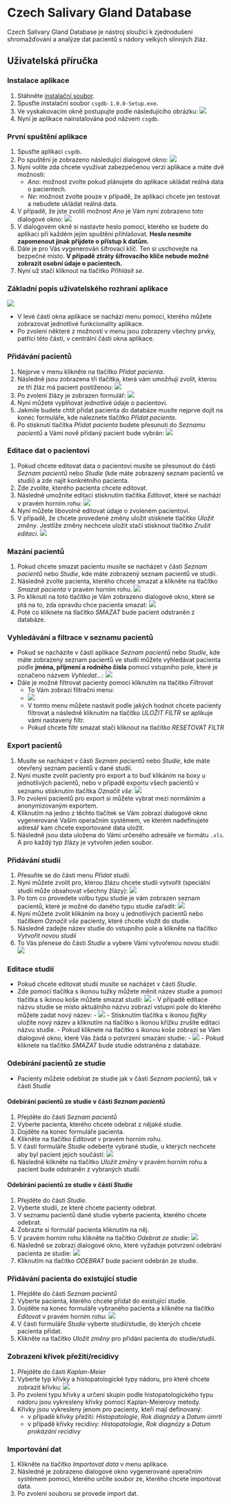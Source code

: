 # Czech Salivary Gland Database

Czech Salivary Gland Database je nástroj sloužící k zjednodušení shromažďování a analýze dat pacientů s nádory velkých slinných žláz.

## Uživatelská příručka

### Instalace aplikace

1. Stáhněte [instalační soubor](https://github.com/vjelinekk/CzechSalivaryGlandDB_v2/releases/download/v1.0.0/csgdb-1.0.0-Setup.exe).
2. Spusťte instalační soubor `csgdb-1.0.0-Setup.exe`.
3. Ve vyskakovacím okně postupujte podle následujícího obrázku:
   ![](/readme_images/instalace.jpg)
4. Nyní je aplikace nainstalována pod názvem `csgdb`.

### První spuštění aplikace

1. Spusťte aplikaci `csgdb`.
2. Po spuštění je zobrazeno následující dialogové okno:
   ![](/readme_images/volba_zabezpeceni.png)
3. Nyní volíte zda chcete využívat zabezpečenou verzi aplikace a máte dvě možnosti:
    - _Ano_: možnost zvolte pokud plánujete do aplikace ukládat reálná data o pacientech.
    - _Ne_: možnost zvolte pouze v případě, že aplikaci chcete jen testovat a nebudete ukládat reálná data.
4. V případě, že jste zvolili možnost _Ano_ je Vám nyní zobrazeno toto dialogové okno:
   ![](/readme_images/login_form_phase_2.png)
5. V dialogovém okně si nastavte heslo pomocí, kterého se budete do aplikaci při každém jejím spuštění přihlašovat. **Heslo nesmíte zapomenout jinak přijdete o přístup k datům.**
6. Dále je pro Vás vygenerován šifrovací klíč. Ten si uschovejte na bezpečné místo. **V případě ztráty šifrovacího klíče nebude možné zobrazit osobní údaje o pacientech.**
7. Nyní už stačí kliknout na tlačítko _Přihlásit se_.

### Základní popis uživatelského rozhraní aplikace

![](/readme_images/layout.png)

-   V levé části okna aplikace se nachází menu pomocí, kterého můžete zobrazovat jednotlivé funkcionality aplikace.
-   Po zvolení některé z možností v menu jsou zobrazeny všechny prvky, patřící této části, v centrální části okna aplikace.

### Přidávání pacientů

1. Nejprve v menu klikněte na tlačítko _Přidat pacienta_.
2. Následně jsou zobrazena tři tlačítka, která vám umožňují zvolit, kterou ze tří žláz má pacient postiženou:
   ![](/readme_images/tvorba_pacienta_1.png)
3. Po zvolení žlázy je zobrazen formulář:
   ![](/readme_images/form_1.png)
4. Nyní můžete vyplňovat jednotlivé údaje o pacientovi.
5. Jakmile budete chtít přidat pacienta do databáze musíte nejprve dojít na konec formuláře, kde naleznete tlačítko _Přidat pacienta_.
6. Po stisknutí tlačítka _Přidat pacienta_ budete přesunuti do _Seznamu pacientů_ a Vámi nově přidaný pacient bude vybrán:
   ![](/readme_images/tvorba_pacienta_2.png)

### Editace dat o pacientovi

1. Pokud chcete editovat data o pacientovi musíte se přesunout do části _Seznam pacientů_ nebo _Studie_ (kde máte zobrazený seznam pacientů ve studii) a zde najít konkrétního pacienta.
2. Zde zvolíte, kterého pacienta chcete editovat.
3. Následně umožníte editaci stisknutím tlačítka _Editovat_, které se nachází v pravém horním rohu:
![](/readme_images/editace_pacienta.png)
4. Nyní můžete libovolně editovat údaje o zvoleném pacientovi.
5. V případě, že chcete provedené změny uložit stisknete tlačítko _Uložit změny_. Jestliže změny nechcete uložit stačí stisknout tlačítko _Zrušit editaci_.
![](/readme_images/pacient_edit.png)

### Mazání pacientů

1. Pokud chcete smazat pacientu musíte se nacházet v části _Seznam pacientů_ nebo _Studie_, kde máte zobrazený seznam pacientů ve studii.
2. Následně zvolte pacienta, kterého chcete smazat a klikněte na tlačítko _Smazat pacienta_ v pravém horním rohu.
   ![](/readme_images/editace_pacienta.png)
3. Po kliknutí na toto tlačítko je Vám zobrazeno dialogové okno, které se ptá na to, zda opravdu chce pacienta smazat:
   ![](/readme_images/potvrzeni_mazani_pacienta.png)
4. Poté co kliknete na tlačítko _SMAZAT_ bude pacient odstraněn z databáze.

### Vyhledávání a filtrace v seznamu pacientů

-   Pokud se nacházíte v části aplikace _Seznam pacientů_ nebo _Studie_, kde máte zobrazený seznam pacientů ve studii můžete vyhledávat pacienta podle **jména, příjmení a rodného čísla** pomocí vstupního pole, které je označeno názvem _Vyhledat..._:
    ![](/readme_images/seznam_detail.png)
-   Dále je možné filtrovat pacienty pomocí kliknutím na tlačítko _Filtrovat_
    -   To Vám zobrazí filtrační menu:
    -   ![](/readme_images/filtracni_menu.png)
    -   V tomto menu můžete nastavit podle jakých hodnot chcete pacienty filtrovat a následně kliknutím na tlačítko _ULOŽIT FILTR_ se aplikuje vámi nastavený filtr.
    -   Pokud chcete filtr smazat stačí kliknout na tlačítko _RESETOVAT FILTR_

### Export pacientů

1. Musíte se nacházet v části _Seznam pacientů_ nebo _Studie_, kde máte otevřený seznam pacientů v dané studii.
2. Nyní musíte zvolit pacienty pro export a to buď klikáním na boxy u jednotlivých pacientů, nebo v případě exportu všech pacientů v seznamu stisknutím tlačítka _Označit vše_:
   ![](/readme_images/seznam_detail.png)
3. Po zvolení pacientů pro export si můžete vybrat mezi normálním a anonymizovaným exportem.
4. Kliknutím na jedno z těchto tlačítek se Vám zobrazí dialogové okno vygenerované Vaším operačním systémem, ve kterém nadefinujete adresář kam chcete exportované data uložit.
5. Následně jsou data uložena do Vámi určeného adresáře ve formátu `.xls`. A pro každý typ žlázy je vytvořen jeden soubor.

### Přidávání studií

1. Přesuňte se do části menu _Přidat studii_.
2. Nyní můžete zvolit pro, kterou žlázu chcete studii vytvořit (speciální studii může obsahovat všechny žlázy):
   ![](/readme_images/volba_studie.png)
3. Po tom co provedete volbu typu studie je vám zobrazen seznam pacientů, které je možné do daného typu studie zařadit:
   ![](/readme_images/tvorba_studie.png)
4. Nyní můžete zvolit klikáním na boxy u jednotlivých pacientů nebo tlačítkem _Označit vše_ pacienty, které chcete vložit do studie.
5. Následně zadejte název studie do vstupního pole a klikněte na tlačítko _Vytvořit novou studii_
6. To Vás přenese do části _Studie_ a vybere Vámi vytvořenou novou studii:
   ![](/readme_images/nova_studie.png)

### Editace studií

-   Pokud chcete editovat studii musíte se nacházet v části _Studie_.
-   Zde pomocí tlačítka s ikonou tužky můžete měnit název studie a pomocí tlačítka s ikonou koše můžete smazat studii:
    ![](/readme_images/studie_edit.png) - V případě editace názvu studie se místo aktuálního názvu zobrazí vstupní pole do kterého můžete zadat nový název: - ![](/readme_images/editace_studie_2.png) - Stisknutím tlačítka s ikonou _fajfky_ uložíte nový název a kliknutím na tlačítko s ikonou křížku zrušíte editaci názvu studie. - Pokud kliknete na tlačítko s ikonou koše zobrazí se Vám dialogové okno, které Vás žádá o potvrzení smazání studie: - ![](/readme_images/mazani_studie.png) - Pokud kliknete na tlačítko _SMAZAT_ bude studie odstraněna z databáze.

### Odebírání pacientů ze studie

-   Pacienty můžete odebírat ze studie jak v části _Seznam pacientů_, tak v části _Studie_

#### Odebírání pacientů ze studie v části _Seznam pacientů_

1. Přejděte do části _Seznam pacientů_
2. Vyberte pacienta, kterého chcete odebrat z nějaké studie.
3. Dojděte na konec formuláře pacienta.
4. Klikněte na tlačítko _Editovat_ v pravém horním rohu.
5. V části formuláře _Studie_ odeberte vybrané studie, u kterých nechcete aby byl pacient jejich součástí:
   ![](/readme_images/sezna_odebrani_ze_studie.png)
6. Následně klikněte na tlačítko _Uložit změny_ v pravém horním rohu a pacient bude odstraněn z vybraných studií.

#### Odebírání pacientů ze studie v částí _Studie_

1. Přejděte do části _Studie_.
2. Vyberte studii, ze které chcete pacienty odebrat.
3. V seznamu pacientů dané studie vyberte pacienta, kterého chcete odebrat.
4. Zobrazte si formulář pacienta kliknutím na něj.
5. V pravém horním rohu klikněte na tlačítko _Odebrat ze studie_:
   ![](/readme_images/studie_odebrani_pacienta.png)
6. Následně se zobrazí dialogové okno, které vyžaduje potvrzení odebrání pacienta ze studie:
   ![](/readme_images/odebrat_ze_studie.png)
7. Kliknutím na tlačítko _ODEBRAT_ bude pacient odebrán ze studie.

### Přidávání pacienta do existující studie

1. Přejděte do části _Seznam pacientů_
2. Vyberte pacienta, kterého chcete přidat do existující studie.
3. Dojděte na konec formuláře vybraného pacienta a klikněte na tlačítko _Editovat_ v pravém horním rohu:
   ![](/readme_images/pridani_do_ex_studie.png)
4. V části formuláře _Studie_ vyberte studii/studie, do kterých chcete pacienta přidat.
5. Klikněte na tlačítko _Uložit změny_ pro přidání pacienta do studie/studií.

### Zobrazení křivek přežití/recidivy

1. Přejděte do části _Kaplan-Meier_
2. Vyberte typ křivky a histopatologické typy nádoru, pro které chcete zobrazit křivku:
   ![](/readme_images/kaplan-meier.png)
3. Po zvolení typu křivky a určení skupin podle histopatologického typu nádoru jsou vykresleny křivky pomocí Kaplan-Meierovy metody.
4. Křivky jsou vykresleny jenom pro pacienty, kteří mají definovaný:
    - v případě křivky přežití: _Histopatologie_, _Rok diagnózy_ a _Datum úmrtí_
    - v případě křivky recidivy: _Histopatologie_, _Rok diagnózy_ a _Datum prokázání recidivy_

### Importování dat

1. Klikněte na tlačítko _Importovat data_ v menu aplikace.
2. Následně je zobrazeno dialogové okno vygenerované operačním systémem pomocí, kterého určíte soubor ze, kterého chcete importovat data.
3. Po zvolení souboru se provede import dat.
